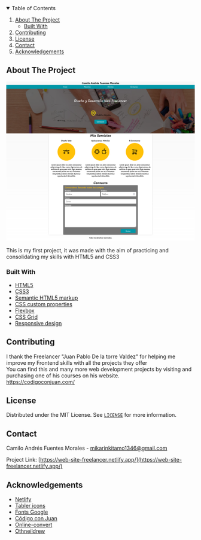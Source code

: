 <!-- TABLE OF CONTENTS -->
<details open="open">
  <summary>Table of Contents</summary>
  <ol>
    <li>
      <a href="#about-the-project">About The Project</a>
      <ul>
        <li><a href="#built-with">Built With</a></li>
      </ul>
    </li>
    <li><a href="#contributing">Contributing</a></li>
    <li><a href="#license">License</a></li>
    <li><a href="#contact">Contact</a></li>
    <li><a href="#acknowledgements">Acknowledgements</a></li>
  </ol>
</details>

<!-- ABOUT THE PROJECT -->
## About The Project

![alt text](https://github.com/stente3/web-site-freelancer/blob/main/img/designs/desktop-design.png)

This is my first project, it was made with the aim of practicing and consolidating my skills with HTML5 and CSS3  

### Built With

* [HTML5](https://developer.mozilla.org/en/docs/Web/HTML)
* [CSS3](https://developer.mozilla.org/en-US/docs/Web/CSS)
* [Semantic HTML5 markup](https://developer.mozilla.org/en-US/docs/Glossary/Semantics#semantics_in_html)
* [CSS custom properties](https://developer.mozilla.org/en-US/docs/Web/CSS/--*)
* [Flexbox](https://developer.mozilla.org/en-US/docs/Learn/CSS/CSS_layout/Flexbox)
* [CSS Grid](https://developer.mozilla.org/en-US/docs/Web/CSS/CSS_Grid_Layout)
* [Responsive design](https://developer.mozilla.org/en-US/docs/Learn/CSS/CSS_layout/Responsive_Design)

## Contributing

I thank the Freelancer "Juan Pablo De la torre Valdez" for helping me improve my Frontend skills with all the projects they offer <br>
You can find this and many more web development projects by visiting and purchasing one of his courses on his website. <br>
https://codigoconjuan.com/

<!-- LICENSE -->
## License

Distributed under the MIT License. See [`LICENSE`](https://github.com/stente3/web-site-freelancer/blob/main/LICENSE) for more information.

<!-- CONTACT -->
## Contact

Camilo Andrés Fuentes Morales - mikarinkitamo1346@gmail.com

Project Link: [https://web-site-freelancer.netlify.app/](https://web-site-freelancer.netlify.app/)

<!-- ACKNOWLEDGEMENTS -->
## Acknowledgements

* [Netlify](https://www.netlify.com/)
* [Tabler icons](https://tablericons.com/)
* [Fonts Google](https://fonts.google.com/)
* [Código con Juan](https://www.udemy.com/course/desarrollo-web-completo-con-html5-css3-js-php-y-mysql/)
* [Online-convert](https://imagen.online-convert.com/es/convertir-a-webp)
* [Othneildrew](https://github.com/othneildrew/Best-README-Template)
